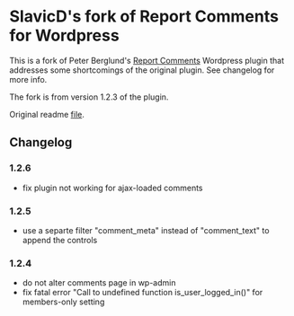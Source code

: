 # SlavicD's fork of Report Comments for Wordpress
This is a fork of Peter Berglund's [Report Comments](https://wordpress.org/plugins/reportcomments) Wordpress plugin that addresses
some shortcomings of the original plugin. See changelog for more info.

The fork is from version 1.2.3 of the plugin. 

Original readme [file](./readme.txt).

## Changelog

### 1.2.6
* fix plugin not working for ajax-loaded comments

### 1.2.5
* use a separte filter "comment_meta" instead of "comment_text" to append the controls

### 1.2.4
* do not alter comments page in wp-admin
* fix fatal error "Call to undefined function is_user_logged_in()" for members-only setting
